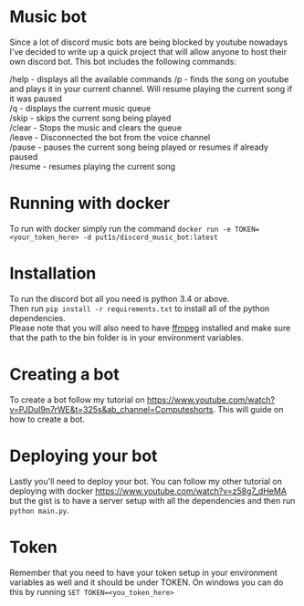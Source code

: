 # Music bot
Since a lot of discord music bots are being blocked by youtube nowadays I've decided to write up a quick project that will allow anyone to host their own discord bot. This bot includes the following commands:

/help - displays all the available commands
/p <keywords> - finds the song on youtube and plays it in your current channel. Will resume playing the current song if it was paused\
/q - displays the current music queue\
/skip - skips the current song being played\
/clear - Stops the music and clears the queue\
/leave - Disconnected the bot from the voice channel\
/pause - pauses the current song being played or resumes if already paused\
/resume - resumes playing the current song

# Running with docker
To run with docker simply run the command `docker run -e TOKEN=<your_token_here> -d put1s/discord_music_bot:latest`


# Installation
To run the discord bot all you need is python 3.4 or above.\
Then run `pip install -r requirements.txt` to install all of the python dependencies.\
Please note that you will also need to have [ffmpeg](https://ffmpeg.org/download.html) installed and make sure that the path to the bin folder is in your environment variables. 

# Creating a bot
To create a bot follow my tutorial on https://www.youtube.com/watch?v=PJDuI9n7rWE&t=325s&ab_channel=Computeshorts. This will guide on how to create a bot.

# Deploying your bot
Lastly you'll need to deploy your bot. You can follow my other tutorial on deploying with docker https://www.youtube.com/watch?v=z58g7_dHeMA but the gist is to have a server setup with all the dependencies and then run `python main.py`.

# Token
Remember that you need to have your token setup in your environment variables as well and it should be under TOKEN. On windows you can do this by running 
`SET TOKEN=<you_token_here>`

